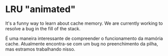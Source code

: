 # LRU "animated"
It's a funny way to learn about cache memory.
We are currently working to resolve a bug in the fill of the stack.

É uma maneira interessante de compreender o funcionamento da mamória cache.
Atualmente encontra-se com um bug no preenchimento da pilha, mas estramos trabalhando nisso.
